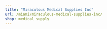 ```yaml
---
title: "Miraculous Medical Supplies Inc"
url: /miami/miraculous-medical-supplies-inc/
shop: medical supply
---
```


